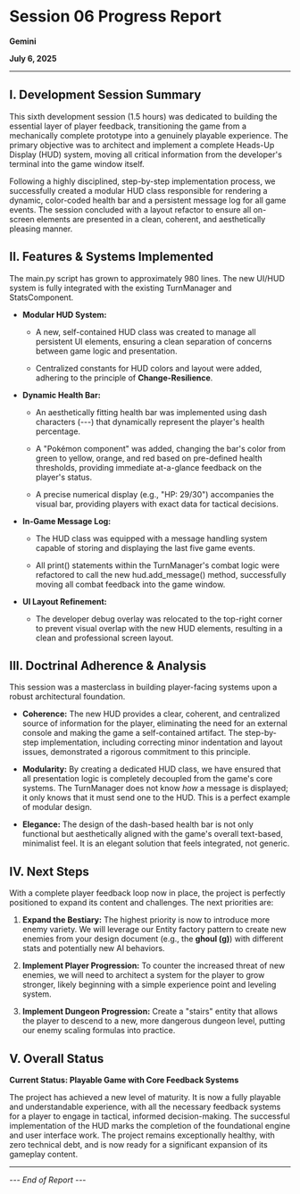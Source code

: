 # Session 06 Progress Report

**Gemini**

**July 6, 2025**

---

## **I. Development Session Summary**

This sixth development session (1.5 hours) was dedicated to building the essential layer of player feedback, transitioning the game from a mechanically complete prototype into a genuinely playable experience. The primary objective was to architect and implement a complete Heads-Up Display (HUD) system, moving all critical information from the developer's terminal into the game window itself.

Following a highly disciplined, step-by-step implementation process, we successfully created a modular HUD class responsible for rendering a dynamic, color-coded health bar and a persistent message log for all game events. The session concluded with a layout refactor to ensure all on-screen elements are presented in a clean, coherent, and aesthetically pleasing manner.

## **II. Features & Systems Implemented**

The main.py script has grown to approximately 980 lines. The new UI/HUD system is fully integrated with the existing TurnManager and StatsComponent.

- **Modular HUD System:**

  - A new, self-contained HUD class was created to manage all persistent UI elements, ensuring a clean separation of concerns between game logic and presentation.
  
  - Centralized constants for HUD colors and layout were added, adhering to the principle of **Change-Resilience**.

- **Dynamic Health Bar:**

  - An aesthetically fitting health bar was implemented using dash characters (---) that dynamically represent the player's health percentage.
  
  - A "Pokémon component" was added, changing the bar's color from green to yellow, orange, and red based on pre-defined health thresholds, providing immediate at-a-glance feedback on the player's status.
  
  - A precise numerical display (e.g., "HP: 29/30") accompanies the visual bar, providing players with exact data for tactical decisions.

- **In-Game Message Log:**

  - The HUD class was equipped with a message handling system capable of storing and displaying the last five game events.
  
  - All print() statements within the TurnManager's combat logic were refactored to call the new hud.add_message() method, successfully moving all combat feedback into the game window.

- **UI Layout Refinement:**

  - The developer debug overlay was relocated to the top-right corner to prevent visual overlap with the new HUD elements, resulting in a clean and professional screen layout.

## **III. Doctrinal Adherence & Analysis**

This session was a masterclass in building player-facing systems upon a robust architectural foundation.

- **Coherence:** The new HUD provides a clear, coherent, and centralized source of information for the player, eliminating the need for an external console and making the game a self-contained artifact. The step-by-step implementation, including correcting minor indentation and layout issues, demonstrated a rigorous commitment to this principle.

- **Modularity:** By creating a dedicated HUD class, we have ensured that all presentation logic is completely decoupled from the game's core systems. The TurnManager does not know *how* a message is displayed; it only knows that it must send one to the HUD. This is a perfect example of modular design.

- **Elegance:** The design of the dash-based health bar is not only functional but aesthetically aligned with the game's overall text-based, minimalist feel. It is an elegant solution that feels integrated, not generic.

## **IV. Next Steps**

With a complete player feedback loop now in place, the project is perfectly positioned to expand its content and challenges. The next priorities are:

1. **Expand the Bestiary:** The highest priority is now to introduce more enemy variety. We will leverage our Entity factory pattern to create new enemies from your design document (e.g., the **ghoul (g)**) with different stats and potentially new AI behaviors.

2. **Implement Player Progression:** To counter the increased threat of new enemies, we will need to architect a system for the player to grow stronger, likely beginning with a simple experience point and leveling system.

3. **Implement Dungeon Progression:** Create a "stairs" entity that allows the player to descend to a new, more dangerous dungeon level, putting our enemy scaling formulas into practice.

## **V. Overall Status**

**Current Status: Playable Game with Core Feedback Systems**

The project has achieved a new level of maturity. It is now a fully playable and understandable experience, with all the necessary feedback systems for a player to engage in tactical, informed decision-making. The successful implementation of the HUD marks the completion of the foundational engine and user interface work. The project remains exceptionally healthy, with zero technical debt, and is now ready for a significant expansion of its gameplay content.

---

*--- End of Report ---*